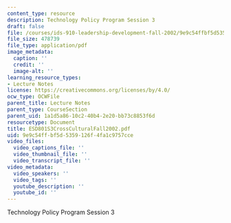 ```yaml
---
content_type: resource
description: Technology Policy Program Session 3
draft: false
file: /courses/ids-910-leadership-development-fall-2002/9e9c54ffbf5d5359126f4fa1c9757cce_ESD801session3CrossCulturalNegotiationsfall2002.pdf
file_size: 478739
file_type: application/pdf
image_metadata:
  caption: ''
  credit: ''
  image-alt: ''
learning_resource_types:
- Lecture Notes
license: https://creativecommons.org/licenses/by/4.0/
ocw_type: OCWFile
parent_title: Lecture Notes
parent_type: CourseSection
parent_uid: 1a1d5a86-10c2-40b4-2e20-bb73c8853f6d
resourcetype: Document
title: ESD801S3CrossCulturalFall2002.pdf
uid: 9e9c54ff-bf5d-5359-126f-4fa1c9757cce
video_files:
  video_captions_file: ''
  video_thumbnail_file: ''
  video_transcript_file: ''
video_metadata:
  video_speakers: ''
  video_tags: ''
  youtube_description: ''
  youtube_id: ''
---
```

Technology Policy Program Session 3